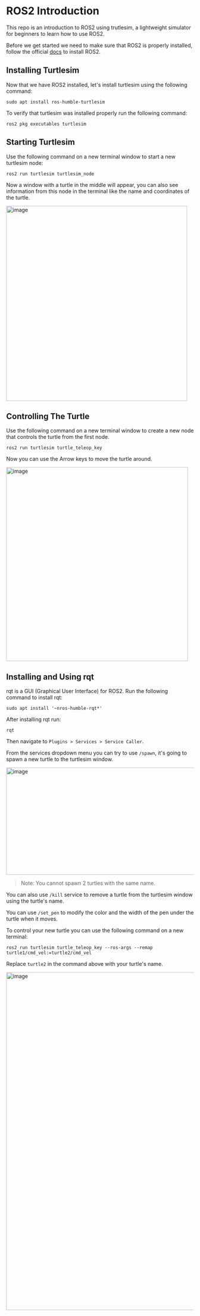 # ROS2 Introduction
This repo is an introduction to ROS2 using trutlesim, a lightweight simulator for beginners to learn how to use ROS2.
  
Before we get started we need to make sure that ROS2 is properly installed, follow the official [docs](https://docs.ros.org/en/humble/Installation/Ubuntu-Install-Debs.html) to install ROS2.

## Installing Turtlesim
Now that we have ROS2 installed, let's install turtlesim using the following command: 
```
sudo apt install ros-humble-turtlesim
```

To verify that turtlesim was installed properly run the following command: 
```
ros2 pkg executables turtlesim
```
  
## Starting Turtlesim
Use the following command on a new terminal window to start a new turtlesim node:
```
ros2 run turtlesim turtlesim_node
```
Now a window with a turtle in the middle will appear, you can also see information from this node in the terminal like the name and coordinates of the turtle.
  
<img width="486" height="524" alt="image" src="https://github.com/user-attachments/assets/c90ae512-a79c-4432-a613-7e7957fa83e1" />

## Controlling The Turtle
Use the following command on a new terminal window to create a new node that controls the turtle from the first node. 
```
ros2 run turtlesim turtle_teleop_key
```
Now you can use the Arrow keys to move the turtle around.
  
<img width="488" height="521" alt="image" src="https://github.com/user-attachments/assets/44b89c2d-c850-4c0c-84c5-e83d13d20f1d" />
  
## Installing and Using rqt
rqt is a GUI (Graphical User Interface) for ROS2.
Run the following command to install rqt:
```
sudo apt install '~nros-humble-rqt*'
```
After installing rqt run:
```
rqt
```
Then navigate to `Plugins > Services > Service Caller`.
  
From the services dropdown menu you can try to use `/spawn`, it's going to spawn a new turtle to the turtlesim window.
  
<img width="654" height="288" alt="image" src="https://github.com/user-attachments/assets/44da5268-b235-4b64-8a35-670b40cded05" />
  
> Note: You cannot spawn 2 turtles with the same name. 
   
You can also use `/kill` service to remove a turtle from the turtlesim window using the turtle's name.

You can use `/set_pen` to modify the color and the width of the pen under the turtle when it moves.

To control your new turtle you can use the following command on a new terminal:
  
```
ros2 run turtlesim turtle_teleop_key --ros-args --remap turtle1/cmd_vel:=turtle2/cmd_vel
```

Replace `turtle2` in the command above with your turtle's name.

<img width="1892" height="908" alt="image" src="https://github.com/user-attachments/assets/b7e355cf-ef47-4e92-b5a4-0c198752e387" />



